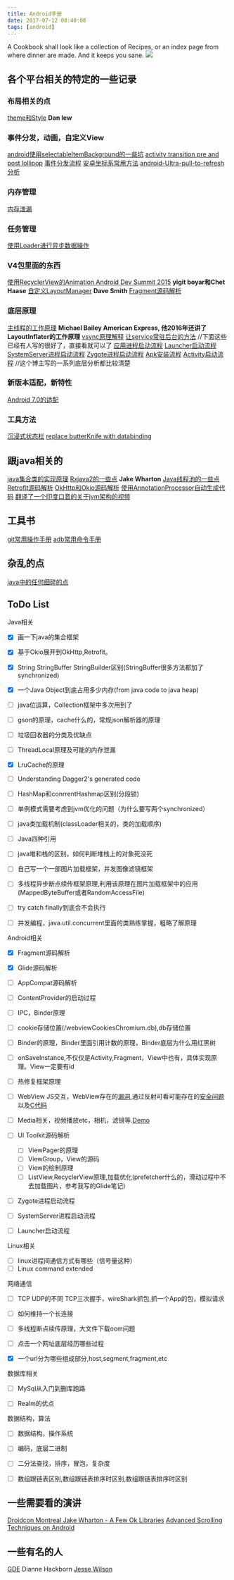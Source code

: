 ```yaml
---
title: Android手册
date: 2017-07-12 08:40:08
tags: [android]
---
```


A Cookbook shall look like a collection of Recipes, or an index page from where dinner are made. And it keeps you sane.
![](http://odzl05jxx.bkt.clouddn.com/Cg-4zFVJ0xGITwm_AA688WRj8n8AAXZ9wGMpd0ADr0J195.jpg?imageView2/2/w/600)
<!--more-->

## 各个平台相关的特定的一些记录

### 布局相关的点
[theme和Style](http://haldir65.github.io/2016/10/10/theme-versus-style/)  **Dan lew**



### 事件分发，动画，自定义View
[android使用selectableItemBackground的一些坑](http://haldir65.github.io/2016/09/23/selectableItemBackground-foreground/)
[activity transition pre and post lollipop](http://haldir65.github.io/2016/09/27/activity-transition-pre-and-post-lollipop/)
[事件分发流程](http://haldir65.github.io/2016/10/06/touch-event-distribution/)
[安卓坐标系常用方法](http://haldir65.github.io/2016/10/13/2016-10-13-Android-coordinate-System/)
[android-Ultra-pull-to-refresh分析](http://haldir65.github.io/2016/10/24/2016-10-24-a-peek-on-pull-to-refresh/)


### 内存管理
[内存泄漏](http://haldir65.github.io/2016/09/18/android-inner-class-leak/)


### 任务管理
[使用Loader进行异步数据操作](http://haldir65.github.io/2016/10/15/2016-10-15-using-loader-in-android-app/)

### V4包里面的东西
[使用RecyclerView的Animation Android Dev Summit 2015](http://haldir65.github.io/2016/10/20/2016-10-20-RecyclerViewAnimationStuff/)   **yigit boyar和Chet Haase**
[自定义LayoutManager](http://haldir65.github.io/2016/10/20/2016-10-20-write-your-own-layoutmanager/)  **Dave Smith**
[Fragment源码解析](http://haldir65.github.io/2017/07/12/2017-07-12-fragment-decoded/)  



### 底层原理
[主线程的工作原理](http://haldir65.github.io/2016/10/12/2016-10-12-How-the-mainThread-work/) **Michael Bailey American Express, 他2016年还讲了LayoutInflater的工作原理**
[vsync原理解释](http://djt.qq.com/article/view/987)
[让service常驻后台的方法](http://haldir65.github.io/2016/10/20/2016-10-20-android-dirty-code/)
//下面这些已经有人写的很好了，直接看就可以了
[应用进程启动流程](http://blog.csdn.net/qq_23547831/article/details/51119333)
[Launcher启动流程](http://blog.csdn.net/qq_23547831/article/details/51112031)
[SystemServer进程启动流程](http://blog.csdn.net/qq_23547831/article/details/51105171)
[Zygote进程启动流程](http://blog.csdn.net/qq_23547831/article/details/51104873)
[Apk安装流程](http://blog.csdn.net/qq_23547831/article/details/51210682)
[Activity启动流程](http://blog.csdn.net/qq_23547831/article/details/51224992)
//这个博主写的一系列底层分析都比较清楚

### 新版本适配，新特性
[Android 7.0的适配](http://haldir65.github.io/2016/10/08/android-7-0-new-features/)

### 工具方法
[沉浸式状态栏](http://haldir65.github.io/2016/10/14/2016-10-14-Android-translucent-status-bar/)
[replace butterKnife with databinding](http://haldir65.github.io/2016/09/22/replace-butterKnife-with-databinding/)




## 跟java相关的
[java集合类的实现原理](http://haldir65.github.io/2017/06/25/2017-06-12-Collections-Refuled-by-Stuart-Marks/)
[Rxjava2的一些点](http://haldir65.github.io/2017/04/23/2017-04-23-rxjava2-for-android/) **Jake Wharton**
[Java线程池的一些点](http://haldir65.github.io/2017/04/30/2017-04-30-concurrency-and-beyond/)
[Retrofit源码解析](http://haldir65.github.io/2017/07/01/2017-07-01-it-began-with-a-few-bits/)
[OkHttp和Okio源码解析](http://haldir65.github.io/2017/07/21/2017-07-21-okhttp-demisified/)
[使用AnnotationProcessor自动生成代码](http://haldir65.github.io/2016/12/31/2016-12-31-Eliminating-BoilPlate-AnnotationProcessor/)
[翻译了一个印度口音的关于jvm架构的视频](http://haldir65.github.io/2017/05/24/2017-05-24-jvm-architecture/)



## 工具书
[git常用操作手册](http://haldir65.github.io/2016/09/27/git-manual/)
[adb常用命令手册](http://haldir65.github.io/2016/12/10/2016-12-10-adb-command/)

## 杂乱的点
[java中的任何细碎的点](http://haldir65.github.io/2017/06/17/2017-06-17-tiny-details-in-java/)


## ToDo List
Java相关
- [X] 画一下java的集合框架
- [X] 基于Okio展开到OkHttp,Retrofit。
- [X] String StringBuffer StringBuilder区别(StringBuffer很多方法都加了synchronized)
- [X] 一个Java Object到底占用多少内存(from java code to java heap)
- [ ] java位运算，Collection框架中多次用到了
- [ ] gson的原理，cache什么的，常规json解析器的原理
- [ ] 垃圾回收器的分类及优缺点
- [ ] ThreadLocal原理及可能的内存泄漏
- [X] LruCache的原理
- [ ] Understanding Dagger2's generated code
- [ ] HashMap和conrrentHashmap区别(分段锁)
- [ ] 单例模式需要考虑到jvm优化的问题（为什么要写两个synchronized）
- [ ] java类加载机制(classLoader相关的，类的加载顺序)
- [ ] Java四种引用
- [ ] java堆和栈的区别，如何判断堆栈上的对象死没死
- [ ] 自己写一个一部图片加载框架，并发图像滤镜框架
- [ ] 多线程异步断点续传框架原理,利用该原理在图片加载框架中的应用(MappedByteBuffer或者RandomAccessFile)
- [ ] try catch finally到底会不会执行
- [ ] 并发编程，java.util.concurrent里面的类熟练掌握，粗略了解原理


Android相关
- [X] Fragment源码解析
- [X] Glide源码解析
- [ ] AppCompat源码解析
- [ ] ContentProvider的启动过程
- [ ] IPC，Binder原理
- [ ] cookie存储位置(/webviewCookiesChromium.db),db存储位置
- [ ] Binder的原理，Binder里面引用计数的原理，Binder底层为什么用红黑树
- [ ] onSaveInstance,不仅仅是Activity,Fragment，View中也有，具体实现原理。View一定要有id
- [ ] 热修复框架原理
- [ ] WebView JS交互，WebView存在的[漏洞](http://www.jianshu.com/p/9f7e9ab8d2fa),通过反射可看可能存在的[安全问题](https://my.oschina.net/fengheju/blog/673629)以及[C代码](http://blog.csdn.net/xueerfei008/article/details/26750659)
- [ ] Media相关，视频播放etc，相机，滤镜等.[Demo](https://github.com/w1123440793/VideoListDemo)
- [ ] UI Toolkit源码解析
    - [ ] ViewPager的原理
    - [ ] ViewGroup，View的源码
    - [ ] View的绘制原理
    - [ ] ListView,RecyclerView原理,加载优化(prefetcher什么的，滑动过程中不去加载图片，参考我写的Glide笔记)
- [ ] Zygote进程启动流程
- [ ] SystemServer进程启动流程
- [ ] Launcher启动流程


Linux相关
- [ ] linux进程间通信方式有哪些（信号量这种）
- [ ] Linux command extended

网络通信
- [ ] TCP UDP的不同 TCP三次握手，wireShark抓包,抓一个App的包，模拟请求
- [ ] 如何维持一个长连接
- [ ] 多线程断点续传原理，大文件下载oom问题
- [ ] 点击一个网址底层经历哪些过程
- [X] 一个url分为哪些组成部分,host,segment,fragment,etc



数据库相关
- [ ] MySql从入门到删库跑路
- [ ] Realm的优点


数据结构，算法
- [ ] 数据结构，操作系统
- [ ] 编码，底层二进制
- [ ] 二分法查找，排序，冒泡，复杂度
- [ ] 数组跟链表区别,数组跟链表排序时区别,数组跟链表排序时区别






## 一些需要看的演讲
[Droidcon Montreal Jake Wharton - A Few Ok Libraries](https://www.youtube.com/watch?v=WvyScM_S88c)
[Advanced Scrolling Techniques on Android](https://www.youtube.com/watch?v=N3J4ZFiR_3Q)

## 一些有名的人
[GDE](https://developers.google.com/experts/all/technology/android)
Dianne Hackborn
[Jesse Wilson](https://github.com/swankjesse)
